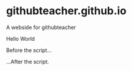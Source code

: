 # githubteacher.github.io
A webside for githubteacher


Hello World

<!DOCTYPE HTML>
<html>

<body>

  <p>Before the script...</p>

  <script>
    alert( 'Hello, World!' );
  </script>

  <p>...After the script.</p>

</body>

</html>
